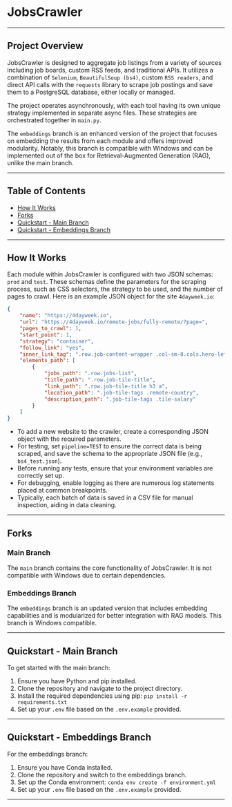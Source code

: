 # JobsCrawler

-------
## Project Overview

JobsCrawler is designed to aggregate job listings from a variety of sources including job boards, custom RSS feeds, and traditional APIs. It utilizes a combination of `Selenium`, `BeautifulSoup (bs4)`, custom `RSS readers`, and direct API calls with the `requests` library to scrape job postings and save them to a PostgreSQL database, either locally or managed. 

The project operates asynchronously, with each tool having its own unique strategy implemented in separate async files. These strategies are orchestrated together in `main.py`.

The `embeddings` branch is an enhanced version of the project that focuses on embedding the results from each module and offers improved modularity. Notably, this branch is compatible with Windows and can be implemented out of the box for Retrieval-Augmented Generation (RAG), unlike the main branch.

-------

## Table of Contents

- [How It Works](#how-it-works)
- [Forks](#forks)
- [Quickstart - Main Branch](#quickstart-main-branch)
- [Quickstart - Embeddings Branch](#quickstart-embeddings-branch)
-------

## How It Works

Each module within JobsCrawler is configured with two JSON schemas: `prod` and `test`. These schemas define the parameters for the scraping process, such as CSS selectors, the strategy to be used, and the number of pages to crawl. Here is an example JSON object for the site `4dayweek.io`:

```json
{
    "name": "https://4dayweek.io",
    "url": "https://4dayweek.io/remote-jobs/fully-remote/?page=",
    "pages_to_crawl": 1,
    "start_point": 1,
    "strategy": "container",
    "follow_link": "yes",
    "inner_link_tag": ".row.job-content-wrapper .col-sm-8.cols.hero-left",
    "elements_path": [
        {
            "jobs_path": ".row.jobs-list",
            "title_path": ".row.job-tile-title",
            "link_path": ".row.job-tile-title h3 a",
            "location_path": ".job-tile-tags .remote-country",
            "description_path": ".job-tile-tags .tile-salary"
        }
    ]
}
```

- To add a new website to the crawler, create a corresponding JSON object with the required parameters. 
- For testing, set `pipeline=TEST` to ensure the correct data is being scraped, and save the schema to the appropriate JSON file (e.g., `bs4_test.json`). 
- Before running any tests, ensure that your environment variables are correctly set up. 
- For debugging, enable logging as there are numerous log statements placed at common breakpoints.
- Typically, each batch of data is saved in a CSV file for manual inspection, aiding in data cleaning.

-------
## Forks
### Main Branch
The `main` branch contains the core functionality of JobsCrawler. It is not compatible with Windows due to certain dependencies.

### Embeddings Branch
The `embeddings` branch is an updated version that includes embedding capabilities and is modularized for better integration with RAG models. This branch is Windows compatible.

-------
## Quickstart - Main Branch
To get started with the main branch:

1. Ensure you have Python and pip installed.
2. Clone the repository and navigate to the project directory.
3. Install the required dependencies using pip: `pip install -r requirements.txt`
4. Set up your `.env` file based on the `.env.example` provided.
-------

## Quickstart - Embeddings Branch
For the embeddings branch:

1. Ensure you have Conda installed.
2. Clone the repository and switch to the embeddings branch.
3. Set up the Conda environment: `conda env create -f environment.yml`
4. Set up your `.env` file based on the `.env.example` provided.
-------